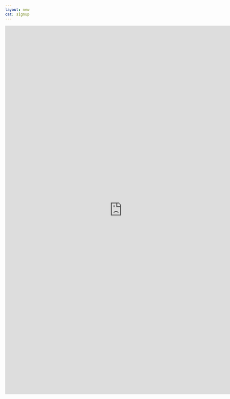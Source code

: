 ```yaml
---
layout: new
cat: signup
---
```

<div style="text-align: center;">
<iframe src="https://docs.google.com/forms/d/e/1FAIpQLSfYVE4wl_8_LY-7njLBV80fwLbOoK5daSvkXzDjSkOTTmmp1w/viewform?embedded=true" width="760" height="1200" frameborder="0" marginheight="0" marginwidth="0">Loading...</iframe> </div>
